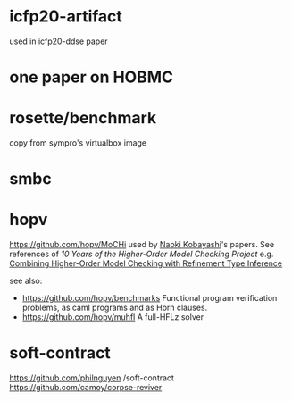 # icfp20-artifact

used in icfp20-ddse paper

# one paper on HOBMC

# rosette/benchmark

copy from sympro's virtualbox image

# smbc

# hopv

https://github.com/hopv/MoCHi
used by [Naoki Kobayashi](https://www-kb.is.s.u-tokyo.ac.jp/~koba/)'s papers.
See references of _10 Years of the Higher-Order Model Checking Project_
e.g. [Combining Higher-Order Model Checking with Refinement Type Inference](https://www-kb.is.s.u-tokyo.ac.jp/~ryosuke/papers/pepm2019.pdf)

see also:
- https://github.com/hopv/benchmarks
Functional program verification problems, as caml programs and as Horn clauses.
- https://github.com/hopv/muhfl
A full-HFLz solver

# soft-contract

https://github.com/philnguyen
/soft-contract
https://github.com/camoy/corpse-reviver